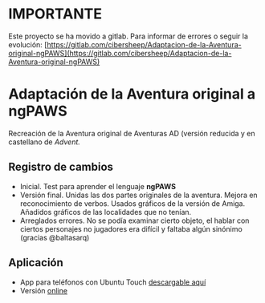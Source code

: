 # IMPORTANTE
Este proyecto se ha movido a gitlab. Para informar de errores o seguir la evolución:
[https://gitlab.com/cibersheep/Adaptacion-de-la-Aventura-original-ngPAWS](https://gitlab.com/cibersheep/Adaptacion-de-la-Aventura-original-ngPAWS)

# Adaptación de la Aventura original a ngPAWS
Recreación de la Aventura original de Aventuras AD (versión reducida y en castellano de _Advent._

## Registro de cambios
- Inicial. Test para aprender el lenguaje **ngPAWS**
- Versión final. Unidas las dos partes originales de la aventura. Mejora en reconocimiento de verbos. Usados gráficos de la versión de Amiga. Añadidos gráficos de las localidades que no tenían. 
- Arreglados errores. No se podía examinar cierto objeto, el hablar con ciertos personajes no jugadores era difícil y faltaba algún sinónimo (gracias @baltasarq)

## Aplicación
- App para teléfonos con Ubuntu Touch [descargable aquí](https://open-store.io/app/aventuraoriginal.cibersheep)
- Versión [online](https://cibersheep.gitlab.io/Adaptacion-de-la-Aventura-original-ngPAWS/)
